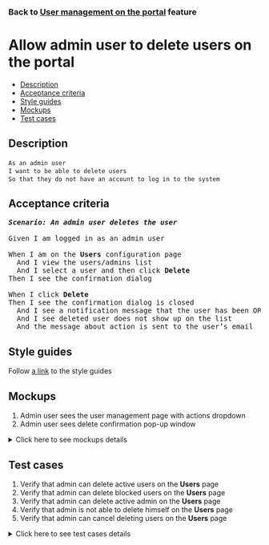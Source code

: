 ### Back to [User management on the portal](../../README.md) feature

# Allow admin user to delete users on the portal

- [Description](#description)
- [Acceptance criteria](#acceptance-criteria)
- [Style guides](#style-guides)
- [Mockups](#mockups)
- [Test cases](#test-cases)

## Description

    As an admin user
    I want to be able to delete users
    So that they do not have an account to log in to the system

## Acceptance criteria

<pre>
<b><i>Scenario: An admin user deletes the user</i></b>

Given I am logged in as an admin user

When I am on the <b>Users</b> configuration page
  And I view the users/admins list
  And I select a user and then click <b>Delete</b>
Then I see the confirmation dialog

When I click <b>Delete</b>
Then I see the confirmation dialog is closed
  And I see a notification message that the user has been OR has not been deleted
  And I see deleted user does not show up on the list
  And the message about action is sent to the user’s email
</pre>

## Style guides

Follow [a link](https://www.figma.com/proto/0zkkf5WC77OSpvyD6YXpFE/Style-guides?page-id=0%3A1&node-id=19%3A5368&viewport=266%2C48%2C0.54&scaling=min-zoom&starting-point-node-id=19%3A5368) to the style guides

## Mockups

1. Admin user sees the user management page with actions dropdown
2. Admin user sees delete confirmation pop-up window

<details>
  <summary>Click here to see mockups details</summary>

**1. Admin user sees the user management page with actions dropdown:**

![Admin user sees the user management page with actions dropdown](/web_application_features/user_management/images/user_management_page_with_action_dropdown_for_active_user.png)

**2. Admin user sees delete confirmation pop-up window:**

![Admin user sees delete confirmation pop-up window](/web_application_features/site_languages/images/admin_delete_confirmation.png)

</details>

## Test cases

1. Verify that admin can delete active users on the <b>Users</b> page
2. Verify that admin can delete blocked users on the <b>Users</b> page
3. Verify that admin can delete active admin on the <b>Users</b> page
4. Verify that admin is not able to delete himself on the <b>Users</b> page
5. Verify that admin can cancel deleting users on the <b>Users</b> page

<details>
  <summary>Click here to see test cases details</summary>

### **#1. Verify that admin can delete active users on the Users page**

|Preconditions|Steps|Expected result
--------------|-----|----------
|- Log in with admin account</br>- Go to the <b>Users</b> configuration page</br>- There is an active user on the <b>Users</b> tab|1) For an active user, in the <b>Actions column</b>, click <b>Delete</b></br>2) On the confirmation dialog, click <b>Delete</b></br>3) Log out of admin account</br>4) Log in as a deleted user|2) The confirmation dialog appears</br>3) The user is removed from the list</br>4) The deleted user cannot log in|

### **#2. Verify that admin can delete blocked users on the Users page**

|Preconditions|Steps|Expected result
--------------|-----|----------
|- Log in with admin account</br>- Go to the <b>Users</b> configuration page</br>- There is a blocked user on the <b>Users</b> tab|1) For a blocked user, in the <b>Actions column</b>, click <b>Delete</b></br>2) On the confirmation dialog, click <b>Delete</b></br>3) Log out of admin account</br>4) Log in as a deleted user|2) The confirmation dialog appears</br>3) The user is removed from the list</br>4) The deleted user cannot log in|

### **#3. Verify that admin can delete active admin on the Users page**

|Preconditions|Steps|Expected result
--------------|-----|----------
|- Log in with admin account</br>- Go to the <b>Users</b> configuration page</br>- There is another active admin on the <b>Admins</b> tab|1) Select the <b>Admins</b> tab</br>2) For another active admin, in the <b>Actions</b> column, click <b>Delete</b></br>3) On the confirmation dialog, click <b>Delete</b></br>4) Log out of admin account</br>5) Log in as a deleted admin|3) The confirmation dialog appears</br>4) The admin is removed from the list</br>6) The deleted admin cannot log in|

### **#4. Verify that admin is not able to delete himself on the Users page**

|Preconditions|Steps|Expected result
--------------|-----|----------
|- Log in with admin account</br>- Go to the <b>Users</b> configuration page</br>|1) Select the <b>Admins</b> tab</br>2) For the current admin, in the <b>Actions</b> column, click <b>Delete</b></br>3) On the confirmation dialog, click <b>Delete</b>|3) Warning message appears about no possibility to delete the currently logged-in user|

### **#5. Verify that admin can cancel deleting users on the Users page**

|Preconditions|Steps|Expected result
--------------|-----|----------
|- Log in with admin account</br>- Go to the <b>Users</b> configuration page</br>|1) For any admin, in the <b>Actions</b> column, click <b>Delete</b></br>2) On the confirmation dialog, click <b>Cancel</b></br>3) Log out of admin account</br>4) Log in as a user|2) The confirmation dialog appears</br>3) The user is not removed from the list</br>5) The user can log in|
</details>
